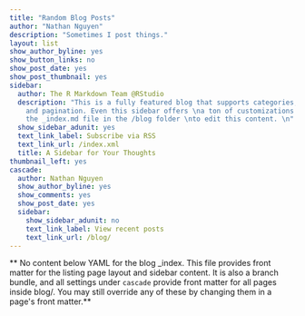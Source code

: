 ```yaml
---
title: "Random Blog Posts"
author: "Nathan Nguyen"
description: "Sometimes I post things."
layout: list
show_author_byline: yes
show_button_links: no
show_post_date: yes
show_post_thumbnail: yes
sidebar:
  author: The R Markdown Team @RStudio
  description: "This is a fully featured blog that supports categories,\ntags, series,
    and pagination. Even this sidebar offers \na ton of customizations.\n\nCheck out
    the _index.md file in the /blog folder \nto edit this content. \n"
  show_sidebar_adunit: yes
  text_link_label: Subscribe via RSS
  text_link_url: /index.xml
  title: A Sidebar for Your Thoughts
thumbnail_left: yes
cascade:
  author: Nathan Nguyen
  show_author_byline: yes
  show_comments: yes
  show_post_date: yes
  sidebar:
    show_sidebar_adunit: no
    text_link_label: View recent posts
    text_link_url: /blog/
---
```


\*\* No content below YAML for the blog \_index. This file provides front matter for the listing page layout and sidebar content. It is also a branch bundle, and all settings under `cascade` provide front matter for all pages inside blog/. You may still override any of these by changing them in a page's front matter.\*\*
